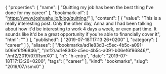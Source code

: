{
  "properties": {
    "name": [
      "Quitting my job has been the best thing I've done for my career"
    ],
    "bookmark-of": [
      "https://www.joshuahu.io/blog/quitting/"
    ],
    "content": [
      {
        "value": "This is a really interesting post. Only the other day, Anna and I had been talking about how it'd be interesting to work 4 days a week, or even part time. It sounds like it'd be a great opportunity if you're able to financially cover it",
        "html": ""
      }
    ],
    "published": [
      "2019-07-18T17:13:26+0200"
    ],
    "category": [
      "career"
    ]
  },
  "aliases": [
    "/bookmarks/ad1e83d3-c5ec-4b5c-a091-b06ef6f96846/",
    "/mf2/ad1e83d3-c5ec-4b5c-a091-b06ef6f96846/",
    "/mf2/2019/07/RsmX0"
  ],
  "h": "h-entry",
  "date": "2019-07-18T17:13:26+0200",
  "tags": [
    "career"
  ],
  "kind": "bookmarks",
  "slug": "2019/07/rsmx0"
}
